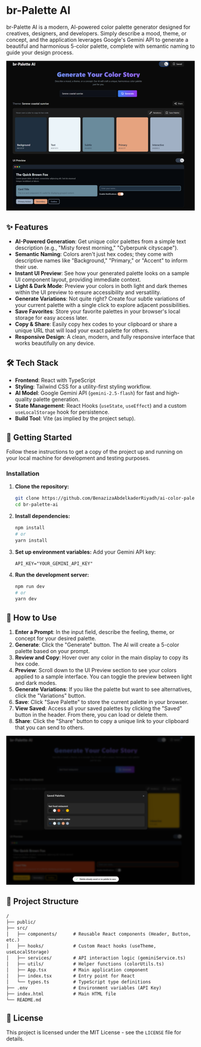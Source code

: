 # br-Palette AI

br-Palette AI is a modern, AI-powered color palette generator designed for creatives, designers, and developers. Simply describe a mood, theme, or concept, and the application leverages Google's Gemini API to generate a beautiful and harmonious 5-color palette, complete with semantic naming to guide your design process.

![Screenshot](./assets/Screenshot2.png)


## ✨ Features

- **AI-Powered Generation**: Get unique color palettes from a simple text description (e.g., "Misty forest morning," "Cyberpunk cityscape").
- **Semantic Naming**: Colors aren't just hex codes; they come with descriptive names like "Background," "Primary," or "Accent" to inform their use.
- **Instant UI Preview**: See how your generated palette looks on a sample UI component layout, providing immediate context.
- **Light & Dark Mode**: Preview your colors in both light and dark themes within the UI preview to ensure accessibility and versatility.
- **Generate Variations**: Not quite right? Create four subtle variations of your current palette with a single click to explore adjacent possibilities.
- **Save Favorites**: Store your favorite palettes in your browser's local storage for easy access later.
- **Copy & Share**: Easily copy hex codes to your clipboard or share a unique URL that will load your exact palette for others.
- **Responsive Design**: A clean, modern, and fully responsive interface that works beautifully on any device.

## 🛠️ Tech Stack

- **Frontend**: React with TypeScript
- **Styling**: Tailwind CSS for a utility-first styling workflow.
- **AI Model**: Google Gemini API (`gemini-2.5-flash`) for fast and high-quality palette generation.
- **State Management**: React Hooks (`useState`, `useEffect`) and a custom `useLocalStorage` hook for persistence.
- **Build Tool**: Vite (as implied by the project setup).

## 🚀 Getting Started

Follow these instructions to get a copy of the project up and running on your local machine for development and testing purposes.



### Installation

1.  **Clone the repository:**
    ```bash
    git clone https://github.com/BenazizaAbdelkaderRiyadh/ai-color-palette-generator.git
    cd br-palette-ai
    ```

2.  **Install dependencies:**
    ```bash
    npm install
    # or
    yarn install
    ```

3.  **Set up environment variables:**
    Add your Gemini API key:
    ```
    API_KEY="YOUR_GEMINI_API_KEY"
    ```

4.  **Run the development server:**
    ```bash
    npm run dev
    # or
    yarn dev
    ```

## 🎨 How to Use

1.  **Enter a Prompt**: In the input field, describe the feeling, theme, or concept for your desired palette.
2.  **Generate**: Click the "Generate" button. The AI will create a 5-color palette based on your prompt.
3.  **Review and Copy**: Hover over any color in the main display to copy its hex code.
4.  **Preview**: Scroll down to the UI Preview section to see your colors applied to a sample interface. You can toggle the preview between light and dark modes.
5.  **Generate Variations**: If you like the palette but want to see alternatives, click the "Variations" button.
6.  **Save**: Click "Save Palette" to store the current palette in your browser.
7.  **View Saved**: Access all your saved palettes by clicking the "Saved" button in the header. From there, you can load or delete them.
8.  **Share**: Click the "Share" button to copy a unique link to your clipboard that you can send to others.

![Screenshot](./assets/Screenshot4.png)



## 📁 Project Structure

```
/
├── public/
├── src/
│   ├── components/      # Reusable React components (Header, Button, etc.)
│   ├── hooks/           # Custom React hooks (useTheme, useLocalStorage)
│   ├── services/        # API interaction logic (geminiService.ts)
│   ├── utils/           # Helper functions (colorUtils.ts)
│   ├── App.tsx          # Main application component
│   ├── index.tsx        # Entry point for React
│   └── types.ts         # TypeScript type definitions
├── .env                 # Environment variables (API Key)
├── index.html           # Main HTML file
└── README.md
```


## 📄 License

This project is licensed under the MIT License - see the `LICENSE` file for details.
